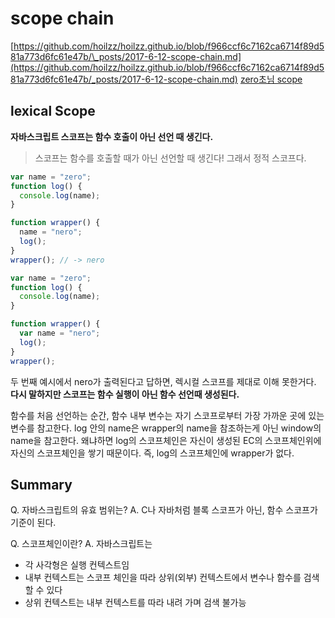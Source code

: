 # scope chain

[https://github.com/hoilzz/hoilzz.github.io/blob/f966ccf6c7162ca6714f89d581a773d6fc61e47b/\_posts/2017-6-12-scope-chain.md](https://github.com/hoilzz/hoilzz.github.io/blob/f966ccf6c7162ca6714f89d581a773d6fc61e47b/_posts/2017-6-12-scope-chain.md)
[zero초님 scope](https://www.zerocho.com/category/JavaScript/post/5740531574288ebc5f2ba97e)

## lexical Scope

**자바스크립트 스코프는 함수 호출이 아닌 선언 때 생긴다.**

> 스코프는 함수를 호출할 때가 아닌 선언할 때 생긴다! 그래서 정적 스코프다.

```js
var name = "zero";
function log() {
  console.log(name);
}

function wrapper() {
  name = "nero";
  log();
}
wrapper(); // -> nero
```

```js
var name = "zero";
function log() {
  console.log(name);
}

function wrapper() {
  var name = "nero";
  log();
}
wrapper();
```

두 번째 예시에서 nero가 출력된다고 답하면, 렉시컬 스코프를 제대로 이해 못한거다. **다시 말하지만 스코프는 함수 실행이 아닌 함수 선언때 생성된다.**

함수를 처음 선언하는 순간, 함수 내부 변수는 자기 스코프로부터 가장 가까운 곳에 있는 변수를 참고한다. log 안의 name은 wrapper의 name을 참조하는게 아닌 window의 name을 참고한다. 왜냐하면 log의 스코프체인은 자신이 생성된 EC의 스코프체인위에 자신의 스코프체인을 쌓기 때문이다. 즉, log의 스코프체인에 wrapper가 없다.

## Summary

Q. 자바스크립트의 유효 범위는?
A. C나 자바처럼 블록 스코프가 아닌, 함수 스코프가 기준이 된다.

Q. 스코프체인이란?
A. 자바스크립트는

- 각 사각형은 실행 컨텍스트임
- 내부 컨텍스트는 스코프 체인을 따라 상위(외부) 컨텍스트에서 변수나 함수를 검색할 수 있다
- 상위 컨텍스트는 내부 컨텍스트를 따라 내려 가며 검색 불가능
